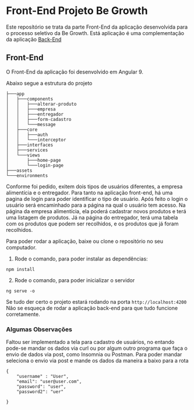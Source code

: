 # Front-End Projeto Be Growth

Este reposítório se trata da parte Front-End da aplicação desenvolvida para o processo seletivo da Be Growth. Está aplicação é uma complementação da aplicação [Back-End](https://github.com/AdoniroSalles/projectBeGrowth)

## Front-End
O Front-End da aplicação foi desenvolvido em Angular 9.

Abaixo segue a estrutura do projeto
```tree
├───app
│   ├───components
│   │   ├───alterar-produto
│   │   ├───empresa
│   │   ├───entregador
│   │   ├───form-cadastro
│   │   └───message
│   ├───core
│   │   ├───auth
│   │   └───interceptor
│   ├───interfaces
│   ├───services
│   └───views
│       ├───home-page
│       └───login-page
├───assets
└───environments
```
Conforme foi pedido, exitem dois tipos de usuários diferentes, a empresa alimentícia e o entregador. Para tanto na aplicação front-end, há uma pagina de login para poder identificar o tipo de usuário. 
Após feito o login o usuário será encaminhado para a página na qual o usuário tem acesso.
Na página da empresa alimentícia, ela poderá cadastrar novos produtos e terá uma listagem de produtos. Já na página do entregador, terá uma tabela com os produtos que podem ser recolhidos, e os produtos que já foram recolhidos.

Para poder rodar a aplicação, baixe ou clone o repositório no seu computador.

1. Rode o comando, para poder instalar as dependências:
```
npm install 
```

2. Rode o comando, para poder inicializar o servidor
```
ng serve -o
```

Se tudo der certo o projeto estará rodando na porta `http://localhost:4200`
Não se esqueça de rodar a aplicação back-end para que tudo funcione corretamente. 

### Algumas Observações
Faltou ser implementado a tela para cadastro de usuários, no entando pode-se mandar os dados via curl ou por algum outro programa que faça o envio de dados via post, como Insomnia ou Postman.
Para poder mandar seleciona o envio via post e mande os dados da maneira a baixo para a rota 
```
{
	"username" : "User",
	"email": "user@user.com",
	"password": "user",
	"password2": "uer"
	
}
```